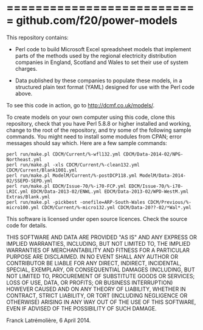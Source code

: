 ===========================
github.com/f20/power-models
===========================

This repository contains:

* Perl code to build Microsoft Excel spreadsheet models that implement parts of the methods used
by the regional electricity distribution companies in England, Scotland and Wales to set their
use of system charges.

* Data published by these companies to populate these models, in a structured plain text format
(YAML) designed for use with the Perl code above.

To see this code in action, go to http://dcmf.co.uk/models/.

To create models on your own computer using this code, clone this repository, check that you
have Perl 5.8.8 or higher installed and working, change to the root of the repository, and try
some of the following sample commands.  You might need to install some modules from CPAN; error
messages should say which.  Here are a few sample commands:

    perl run/make.pl CDCM/Current/%-wfl132.yml CDCM/Data-2014-02/NPG-Northeast.yml
    perl run/make.pl -xls CDCM/Current/%-clean132.yml CDCM/Current/Blank1001.yml
    perl run/make.pl ModelM/Current/%-postDCP118.yml ModelM/Data-2014-02/SSEPD-SEPD.yml
    perl run/make.pl EDCM/Issue-70/%-i70-FCP.yml EDCM/Issue-70/%-i70-LRIC.yml EDCM/Data-2013-02/ENWL.yml EDCM/Data-2013-02/WPD-WestM.yml Extras/Blank.yml
    perl run/make.pl -pickbest -onefile=ARP-South-Wales CDCM/Previous/%-micro100.yml CDCM/Current/%-micro132.yml CDCM/Data-20??-02/*Wal*.yml

This software is licensed under open source licences. Check the source code for details.

THIS SOFTWARE AND DATA ARE PROVIDED "AS IS" AND ANY EXPRESS OR IMPLIED WARRANTIES, INCLUDING,
BUT NOT LIMITED TO, THE IMPLIED WARRANTIES OF MERCHANTABILITY AND FITNESS FOR A PARTICULAR
PURPOSE ARE DISCLAIMED. IN NO EVENT SHALL ANY AUTHOR OR CONTRIBUTOR BE LIABLE FOR ANY DIRECT,
INDIRECT, INCIDENTAL, SPECIAL, EXEMPLARY, OR CONSEQUENTIAL DAMAGES (INCLUDING, BUT NOT LIMITED
TO, PROCUREMENT OF SUBSTITUTE GOODS OR SERVICES; LOSS OF USE, DATA, OR PROFITS; OR BUSINESS
INTERRUPTION) HOWEVER CAUSED AND ON ANY THEORY OF LIABILITY, WHETHER IN CONTRACT, STRICT
LIABILITY, OR TORT (INCLUDING NEGLIGENCE OR OTHERWISE) ARISING IN ANY WAY OUT OF THE USE OF THIS
SOFTWARE, EVEN IF ADVISED OF THE POSSIBILITY OF SUCH DAMAGE.

Franck Latrémolière, 6 April 2014.
